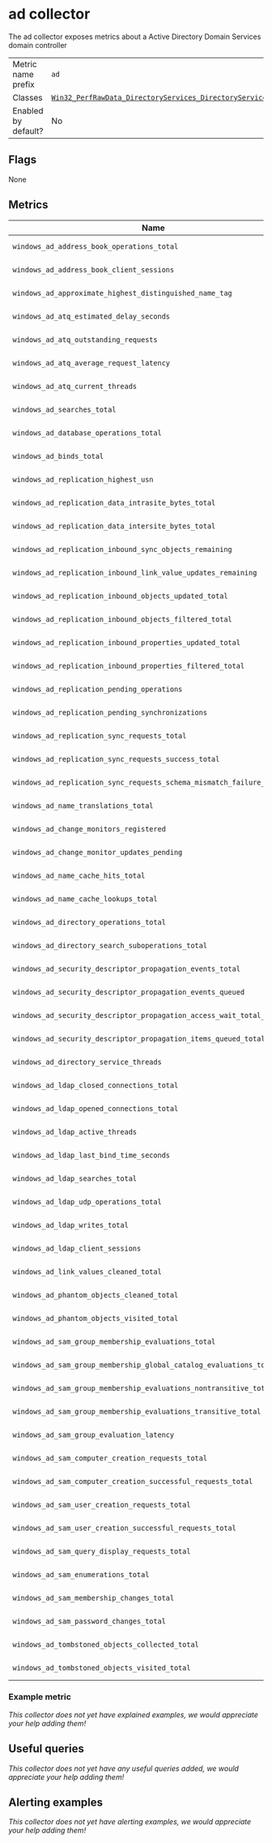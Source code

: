 # ad collector

The ad collector exposes metrics about a Active Directory Domain Services domain controller

|||
-|-
Metric name prefix  | `ad`
Classes             | [`Win32_PerfRawData_DirectoryServices_DirectoryServices`](https://msdn.microsoft.com/en-us/library/ms803980.aspx)
Enabled by default? | No

## Flags

None

## Metrics

Name | Description | Type | Labels
-----|-------------|------|-------
`windows_ad_address_book_operations_total` | _Not yet documented_ | counter | `operation`
`windows_ad_address_book_client_sessions` | _Not yet documented_ | gauge | None
`windows_ad_approximate_highest_distinguished_name_tag` | _Not yet documented_ | gauge | None
`windows_ad_atq_estimated_delay_seconds` | _Not yet documented_ | gauge | None
`windows_ad_atq_outstanding_requests` | _Not yet documented_ | gauge | None
`windows_ad_atq_average_request_latency` | _Not yet documented_ | gauge | None
`windows_ad_atq_current_threads` | _Not yet documented_ | gauge | `service`
`windows_ad_searches_total` | _Not yet documented_ | counter | `scope`
`windows_ad_database_operations_total` | _Not yet documented_ | counter | `operation`
`windows_ad_binds_total` | _Not yet documented_ | counter | `bind_method`
`windows_ad_replication_highest_usn` | _Not yet documented_ | counter | `state`
`windows_ad_replication_data_intrasite_bytes_total` | _Not yet documented_ | counter | `direction`
`windows_ad_replication_data_intersite_bytes_total` | _Not yet documented_ | counter | `direction`
`windows_ad_replication_inbound_sync_objects_remaining` | _Not yet documented_ | gauge | None
`windows_ad_replication_inbound_link_value_updates_remaining` | _Not yet documented_ | gauge | None
`windows_ad_replication_inbound_objects_updated_total` | _Not yet documented_ | counter | None
`windows_ad_replication_inbound_objects_filtered_total` | _Not yet documented_ | counter | None
`windows_ad_replication_inbound_properties_updated_total` | _Not yet documented_ | counter | None
`windows_ad_replication_inbound_properties_filtered_total` | _Not yet documented_ | counter | None
`windows_ad_replication_pending_operations` | _Not yet documented_ | gauge | None
`windows_ad_replication_pending_synchronizations` | _Not yet documented_ | gauge | None
`windows_ad_replication_sync_requests_total` | _Not yet documented_ | counter | None
`windows_ad_replication_sync_requests_success_total` | _Not yet documented_ | counter | None
`windows_ad_replication_sync_requests_schema_mismatch_failure_total` | _Not yet documented_ | counter | None
`windows_ad_name_translations_total` | _Not yet documented_ | counter | `target_name`
`windows_ad_change_monitors_registered` | _Not yet documented_ | gauge | None
`windows_ad_change_monitor_updates_pending` | _Not yet documented_ | gauge | None
`windows_ad_name_cache_hits_total` | _Not yet documented_ | counter | None
`windows_ad_name_cache_lookups_total` | _Not yet documented_ | counter | None
`windows_ad_directory_operations_total` | _Not yet documented_ | counter | `operation`, `origin`
`windows_ad_directory_search_suboperations_total` | _Not yet documented_ | counter | None
`windows_ad_security_descriptor_propagation_events_total` | _Not yet documented_ | counter | None
`windows_ad_security_descriptor_propagation_events_queued` | _Not yet documented_ | gauge | None
`windows_ad_security_descriptor_propagation_access_wait_total_seconds` | _Not yet documented_ | gauge | None
`windows_ad_security_descriptor_propagation_items_queued_total` | _Not yet documented_ | counter | None
`windows_ad_directory_service_threads` | _Not yet documented_ | gauge | None
`windows_ad_ldap_closed_connections_total` | _Not yet documented_ | counter | None
`windows_ad_ldap_opened_connections_total` | _Not yet documented_ | counter | `type`
`windows_ad_ldap_active_threads` | _Not yet documented_ | gauge | None
`windows_ad_ldap_last_bind_time_seconds` | _Not yet documented_ | gauge | None
`windows_ad_ldap_searches_total` | _Not yet documented_ | counter | None
`windows_ad_ldap_udp_operations_total` | _Not yet documented_ | counter | None
`windows_ad_ldap_writes_total` | _Not yet documented_ | counter | None
`windows_ad_ldap_client_sessions` | _Not yet documented_ | gauge | None
`windows_ad_link_values_cleaned_total` | _Not yet documented_ | counter | None
`windows_ad_phantom_objects_cleaned_total` | _Not yet documented_ | counter | None
`windows_ad_phantom_objects_visited_total` | _Not yet documented_ | counter | None
`windows_ad_sam_group_membership_evaluations_total` | _Not yet documented_ | counter | `group_type`
`windows_ad_sam_group_membership_global_catalog_evaluations_total` | _Not yet documented_ | counter | None
`windows_ad_sam_group_membership_evaluations_nontransitive_total` | _Not yet documented_ | counter | None
`windows_ad_sam_group_membership_evaluations_transitive_total` | _Not yet documented_ | counter | None
`windows_ad_sam_group_evaluation_latency` | _Not yet documented_ | gauge | `evaluation_type`
`windows_ad_sam_computer_creation_requests_total` | _Not yet documented_ | counter | None
`windows_ad_sam_computer_creation_successful_requests_total` | _Not yet documented_ | counter | None
`windows_ad_sam_user_creation_requests_total` | _Not yet documented_ | counter | None
`windows_ad_sam_user_creation_successful_requests_total` | _Not yet documented_ | counter | None
`windows_ad_sam_query_display_requests_total` | _Not yet documented_ | counter | None
`windows_ad_sam_enumerations_total` | _Not yet documented_ | counter | None
`windows_ad_sam_membership_changes_total` | _Not yet documented_ | counter | None
`windows_ad_sam_password_changes_total` | _Not yet documented_ | counter | None
`windows_ad_tombstoned_objects_collected_total` | _Not yet documented_ | counter | None
`windows_ad_tombstoned_objects_visited_total` | _Not yet documented_ | counter | None

### Example metric
_This collector does not yet have explained examples, we would appreciate your help adding them!_

## Useful queries
_This collector does not yet have any useful queries added, we would appreciate your help adding them!_

## Alerting examples
_This collector does not yet have alerting examples, we would appreciate your help adding them!_
